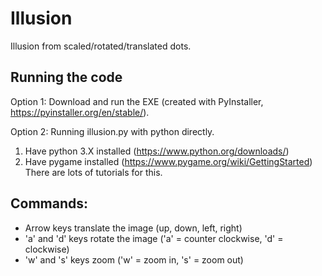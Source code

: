 # Illusion
Illusion from scaled/rotated/translated dots.

## Running the code
Option 1: Download and run the EXE (created with PyInstaller, https://pyinstaller.org/en/stable/).

Option 2: Running illusion.py with python directly.
1. Have python 3.X installed (https://www.python.org/downloads/)
2. Have pygame installed (https://www.pygame.org/wiki/GettingStarted)
There are lots of tutorials for this.

## Commands:
* Arrow keys translate the image (up, down, left, right)
* 'a' and 'd' keys rotate the image ('a' = counter clockwise, 'd' = clockwise)
* 'w' and 's' keys zoom ('w' = zoom in, 's' = zoom out)
